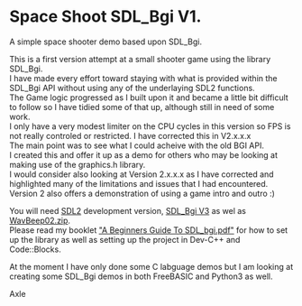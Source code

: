 # Space Shoot SDL_Bgi V1.

A simple space shooter demo based upon SDL_Bgi.  

This is a first version attempt at a small shooter game using the library SDL_Bgi.  
I have made every effort toward staying with what is provided within the SDL_Bgi API without using any of the underlaying SDL2 functions.  
The Game logic progressed as I built upon it and became a little bit difficult to follow so I have tidied some of that up, although still in need of some work.  
I only have a very modest limiter on the CPU cycles in this version so FPS is not really controled or restricted. I have corrected this in V2.x.x.x  
The main point was to see what I could acheive with the old BGI API.  
I created this and offer it up as a demo for others who may be looking at making use of the graphics.h library.  
I would consider also looking at Version 2.x.x.x as I have corrected and highlighted many of the limitations and issues that I had encountered.  
Version 2 also offers a demonstration of using a game intro and outro :)  

You will need [SDL2](https://github.com/libsdl-org/SDL) development version, [SDL_Bgi V3](https://sdl-bgi.sourceforge.io/) as wel as [WavBeep02.zip](https://encode.su/threads/383-A-command-line-tool-for-Windows-which-beeps-through-the-System-Speaker).  
Please read my booklet ["A Beginners Guide To SDL_bgi.pdf"](https://github.com/Axle-Ozz-i-sofT/A-BEGINNERS-GUIDE-TO-PROGRAMMING/tree/main/Supplimental/A%20Beginners_Guide_To_SDL_bgi) for how to set up the library as well as setting up the project in Dev-C++ and Code::Blocks.

At the moment I have only done some C labguage demos but I am looking at creating some SDL_Bgi demos in both FreeBASIC and Python3 as well.

Axle  
